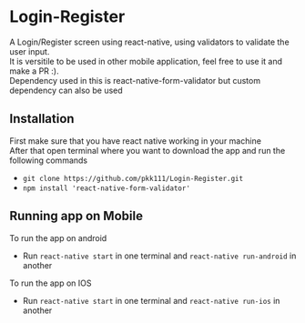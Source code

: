 # Login-Register
A Login/Register screen using react-native, using validators to validate the user input.<br>
It is versitile to be used in other mobile application, feel free to use it and make a PR :).<br>
Dependency used in this is react-native-form-validator but custom dependency can also be used

## Installation
First make sure that you have react native working in your machine <br>
After that open terminal where you want to download the app and run the following commands
  * `git clone https://github.com/pkk111/Login-Register.git`
  * `npm install 'react-native-form-validator'`
  
## Running app on Mobile
 
 To run the app on android
  * Run `react-native start` in one terminal and `react-native run-android` in another
  
 To run the app on IOS
  * Run `react-native start` in one terminal and `react-native run-ios` in another
